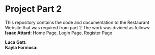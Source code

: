 # Project Part 2
This repository contains the code and documentation to the Restaurant Website that was required from part 2 
The work was divided as follows:
**Isaac Attard:** Home Page, Login Page, Register Page 

**Luca Gatt:**    
**Kayla Formosa:**   
